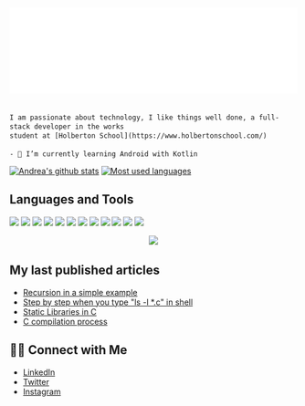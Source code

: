 <img src="https://github.com/Andrecast/Andrecast/blob/main/header.svg"/>

```

I am passionate about technology, I like things well done, a full-stack developer in the works
student at [Holberton School](https://www.holbertonschool.com/)

- 🌱 I’m currently learning Android with Kotlin
```

[![Andrea's github stats](https://github-readme-stats.vercel.app/api?username=Andrecast&show_icons=true&theme=merko&hide=["contribs","issues"])](https://github.com/Andrecast)  [![Most used languages](https://github-readme-stats.vercel.app/api/top-langs/?username=Andrecast&layout=compact&theme=merko&hide=["contribs","issues"])](https://github.com/Andrecast)



## Languages and Tools

<img src="http://img.shields.io/badge/-Git-F1502F?style=flat&logo=git&logoColor=FFFFFF"> <img src="http://img.shields.io/badge/-Github-000000?style=flat&logo=github&logoColor=FFFFFF"> <img src="http://img.shields.io/badge/-VS%20Code-007ACC?style=flat&logo=visual%20studio%20code&logoColor=white"> <img src="https://img.shields.io/badge/-C%20-659ad2?style=flat&logo=c%2B%2B&logoColor=ffffff"> <img src="https://img.shields.io/badge/-Python-black?style=flat&logo=python&logoColor=white"> <img src="https://img.shields.io/badge/HTML-239120?style=for-the-badge&logo=html5&logoColor=white"> <img src="https://img.shields.io/badge/CSS-239120?&style=for-the-badge&logo=css3&logoColor=white"> <img src="https://img.shields.io/badge/-JavaScript-eed718?style=flat&logo=javascript&logoColor=ffffff"> <img src="https://img.shields.io/badge/-MySQL-F29111?style=flat&logo=mysql&logoColor=FFFFFF"> <img src="https://img.shields.io/badge/-Docker-black?style=flat&logo=docker&link=https://github.com/BRdhanani"> <img src="https://img.shields.io/badge/Jenkins-gray?style=flat&logo=jenkins&link=hhttps://github.com/Quananhle/Java-Web-Developer"> <img src="https://img.shields.io/badge/-WebLogic-yellow"> 


<div style="text-align: center"><img src="https://media.giphy.com/media/L1R1tvI9svkIWwpVYr/giphy.gif" width="400"/></div>

## My last published articles

- [Recursion in a simple example](https://www.linkedin.com/pulse/recursion-simple-example-andrea-castrill%C3%B3n-puerta/)
- [Step by step when you type "ls -l *.c"​ in shell](https://www.linkedin.com/pulse/step-when-you-type-ls-l-c-shell-andrea-castrill%C3%B3n-puerta/)
- [Static Libraries in C](https://www.linkedin.com/pulse/static-libraries-c-andrea-castrill%C3%B3n-puerta/)
- [C compilation process](https://www.linkedin.com/pulse/c-compilation-process-andrea-castrill%C3%B3n-puerta/)

## 🤝🏻 Connect with Me

- [LinkedIn](https://www.linkedin.com/in/andrea-castrill%C3%B3n-puerta/)
- [Twitter](https://twitter.com/la_tata93)
- [Instagram](https://www.instagram.com/castrillonandre/)
